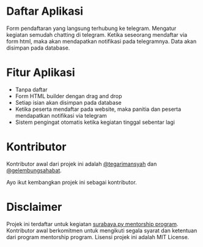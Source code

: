 # Daftar Aplikasi

Form pendaftaran yang langsung terhubung ke telegram. Mengatur kegiatan semudah chatting di telegram. Ketika seseorang mendaftar via form html, maka akan mendapatkan notifikasi pada telegramnya. Data akan disimpan pada database.

# Fitur Aplikasi

* Tanpa daftar
* Form HTML builder dengan drag and drop
* Setiap isian akan disimpan pada database
* Ketika peserta mendaftar pada website, maka panitia dan peserta mendapatkan notifikasi via telegram
* Sistem pengingat otomatis ketika kegiatan tinggal sebentar lagi

# Kontributor

Kontributor awal dari projek ini adalah [@tegarimansyah](http://github.com/tegarimansyah) dan [@gelembungsahabat](http://github.com/gelembungsahabat).

Ayo ikut kembangkan projek ini sebagai kontributor. 

# Disclaimer

Projek ini terdaftar untuk kegiatan [surabaya.py mentorship program](https://github.com/surabaya-py/mentorship-program). Kontributor awal berkomitmen untuk mengikuti segala syarat dan ketentuan dari program mentorship program. Lisensi projek ini adalah MIT License.
